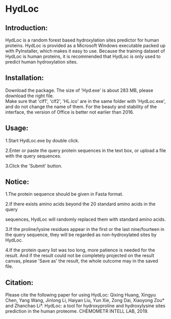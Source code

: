 # HydLoc

## Introduction:

HydLoc is a random forest based hydroxylation sites predictor for human proteins. HydLoc is provided as 
a Microsoft Windows executable packed up with PyInstaller, which makes it easy to use. Because the 
training dataset of HydLoc is human proteins, it is recommended that HydLoc is only used to predict 
human hydroxylation sites.

## Installation:

Download the package. The size of 'Hyd.exe' is about 283 MB, please download the right file.  
Make sure that 'clf1', 'clf2', 'HL.ico' are in the same folder with 'HydLoc.exe', and do not
change the name of them. For the beauty and stability of the interface, the version of Office 
is better not earlier than 2016.

## Usage:

1.Start HydLoc.exe by double click.

2.Enter or paste the query protein sequences in the text box, or upload a file with the query sequences.

3.Click the 'Submit' button.

## Notice:

1.The protein sequence should be given in Fasta format.

2.If there exists amino acids beyond the 20 standard amino acids in the query

sequences, HydLoc will randomly replaced them with standard amino acids. 

3.If the proline/lysine residues appear in the first or the last nine/fourteen in the query sequence, 
they will be regarded as non-hydroxylated sites by HydLoc. 

4.If the protein query list was too long, more patience is needed for the result.
And if the result could not be completely projected on the result canvas, please 'Save 
as' the result, the whole outcome may in the saved file.

## Citation:

Please cite the following paper for using HydLoc:
Qixing Huang, Xingyu Chen, Yang Wang, Jinlong Li, Haiyan Liu,
Yun Xie, Zong Dai, Xiaoyong Zou* and Zhanchao Li*. HydLoc: a 
tool for hydroxyproline and hydroxylysine sites prediction in 
the human proteome. CHEMOMETR INTELL LAB, 2019.
